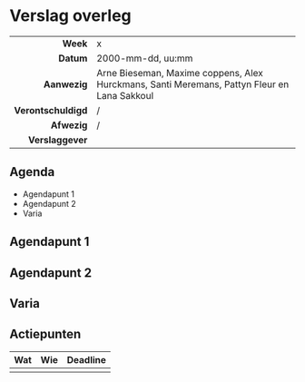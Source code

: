 # Verslag overleg

|                     |                   |
|--------------------:|:------------------|
|            **Week** | x                 |
|           **Datum** | 2000-mm-dd, uu:mm |
|        **Aanwezig** | Arne Bieseman, Maxime coppens, Alex Hurckmans, Santi Meremans, Pattyn Fleur en Lana Sakkoul|
| **Verontschuldigd** | /                 |
|         **Afwezig** | /                 |
|    **Verslaggever** |                   |

## Agenda

- Agendapunt 1
- Agendapunt 2
- Varia

## Agendapunt 1



## Agendapunt 2



## Varia



## Actiepunten

| Wat | Wie | Deadline |
|:----|:----|:---------|
|     |     |          |
